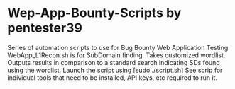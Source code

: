 # Wep-App-Bounty-Scripts by pentester39
Series of automation scripts to use for Bug Bounty Web Application Testing
WebApp_L1Recon.sh is for SubDomain finding. Takes customized wordlist. Outputs results in comparison to a standard search indicating SDs found using the wordlist. 
Launch the script using [sudo ./script.sh]
See scrip for individual tools that need to be installed, API keys, etc required to run it.
